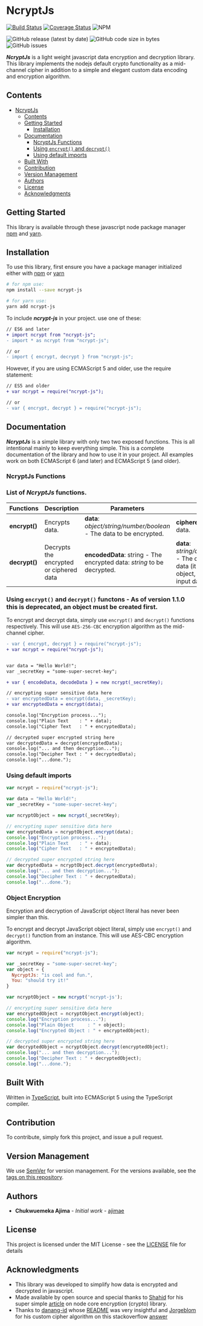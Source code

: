 # NcryptJs

[![Build Status](https://travis-ci.com/ajimae/ncrypt-js.svg?branch=master)](https://travis-ci.com/ajimae/ncrypt-js) [![Coverage Status](https://coveralls.io/repos/github/ajimae/ncrypt-js/badge.svg)](https://coveralls.io/github/ajimae/ncrypt-js) ![NPM](https://img.shields.io/npm/l/ncrypt-js)

![GitHub release (latest by date)](https://img.shields.io/github/v/release/ajimae/ncrypt-js) ![GitHub code size in bytes](https://img.shields.io/github/languages/code-size/ajimae/ncrypt-js) ![GitHub issues](https://img.shields.io/github/issues/ajimae/ncrypt-js)

**_NcryptJs_** is a light weight javascript data encryption and decryption library. This library implements the nodejs default crypto functionality as a mid-channel cipher in addition to a simple and elegant custom data encoding and encryption algorithm.

<!-- ```diff
- const ReduxThunk = require('redux-thunk')
+ const ReduxThunk = require('redux-thunk').default
``` -->

## Contents

* [NcryptJs](#NcryptJs)
  * [Contents](#contents)
  <!-- * [Changes Log (What's New)](#changes-log-whats-new) -->
  * [Getting Started](#getting-started)
    * [Installation](#installation)
  * [Documentation](#documentation)
    * [NcryptJs Functions](#ncryptjs-functions)
    * [Using `encrypt()` and `decrypt()`](#using-encrypt-and-decrypt)
    * [Using default imports](#Using-default-imports)
    <!-- * [Change the Secret Key](#change-the-secret-key)
    * [Object Encryption](#object-encryption)
    * [Random Key Generator](#random-key-generator) -->
  * [Built With](#built-with)
  * [Contribution](#contribution)
  * [Version Management](#version-management)
  * [Authors](#authors)
  * [License](#license)
  * [Acknowledgments](#acknowledgments)

<!-- ## Changes Log (What's New)

**What's New in 2.2.0**

* Fix CDN release, setting webpack output as UMD with default library name of SimpleCrypto.
* CDN now have two file you may use, the distribution file and minified distribution one.

For full changelog, please refers to [CHANGELOG](CHANGELOG.md) file. -->

## Getting Started

This library is available through these javascript node package manager [npm](https://www.npmjs.org/) and [yarn](https://www.yarnpkg.com/).

## Installation

To use this library, first ensure you have a package manager initialized either with [npm](https://www.npmjs.org/) or [yarn](https://www.yarnpkg.com/)

```bash
# for npm use:
npm install --save ncrypt-js

# for yarn use:
yarn add ncrypt-js
```

To include **_ncrypt-js_** in your project. use one of these:

```diff
// ES6 and later
+ import ncrypt from "ncrypt-js";
- import * as ncrypt from "ncrypt-js";

// or
- import { encrypt, decrypt } from "ncrypt-js";
```

However, if you are using ECMAScript 5 and older, use the require statement:

```diff
// ES5 and older
+ var ncrypt = require("ncrypt-js");

// or
- var { encrypt, decrypt } = require("ncrypt-js");
```

## Documentation

**_NcryptJs_** is a simple library with only two two exposed functions. This is all intentional mainly to keep everything simple. This is a complete documentation of the library and how to use it in your project. All examples work on both ECMAScript 6 (and later) and ECMAScript 5 (and older).

### NcryptJs Functions


### List of **_NcryptJs_** functions.



| Functions                                                                                              | Description                                                                                            | Parameters                                                                                             | Return                                                                                                 |
| -------------------------------------------------------------                                          | --------------------------------------------------------------------------------------                 | -----------------------------------------------------------------------------------------------------------------------------------------------------------------------------------------------------------------------------------------------------------------------------------------------------------------------------------------------------                                                                             | ----------------------------------------------------------------------------------------------------------------                                                                                                |
| **encrypt()**                                                                                          | Encrypts data.                                                                                     |**data**: _object/string/number/boolean_ - The data to be encrypted. <br/>|**ciphered**: _string_ - encrypted data.                                                                    |
| **decrypt()**                                                                                          | Decrypts the encrypted or ciphered data                                                                 | **encodedData**: string - The encrypted data: _string_ to be decrypted.                        | **data**: _string/object/number/boolean_ - The decrypted or original data (it might be string or object, depends on the initial input data type).



### Using `encrypt()` and `decrypt()` functons - As of version 1.1.0 this is deprecated, an object must be created first.

To encrypt and decrypt data, simply use `encrypt()` and `decrypt()` functions respectively. This will use `AES-256-CBC` encryption algorithm as the mid-channel cipher.

```diff
- var { encrypt, decrypt } = require("ncrypt-js");
+ var ncrypt = require("ncrypt-js");


var data = "Hello World!";
var _secretKey = "some-super-secret-key";

+ var { encodeData, decodeData } = new ncrypt(_secretKey);

// encrypting super sensitive data here
- var encryptedData = encrypt(data, _secretKey);
+ var encryptedData = encrypt(data);

console.log("Encryption process...");
console.log("Plain Text    : " + data);
console.log("Cipher Text   : " + encryptedData);

// decrypted super encrypted string here
var decryptedData = decrypt(encryptedData);
console.log("... and then decryption...");
console.log("Decipher Text : " + decryptedData);
console.log("...done.");
```

### Using default imports

```javascript
var ncrypt = require("ncrypt-js");

var data = "Hello World!";
var _secretKey = "some-super-secret-key";

var ncryptObject = new ncrypt(_secretKey);

// encrypting super sensitive data here
var encryptedData = ncryptObject.encrypt(data);
console.log("Encryption process...");
console.log("Plain Text    : " + data);
console.log("Cipher Text   : " + encryptedData);

// decrypted super encrypted string here
var decryptedData = ncryptObject.decrypt(encryptedData);
console.log("... and then decryption...");
console.log("Decipher Text : " + decryptedData);
console.log("...done.");
```

### Object Encryption

Encryption and decryption of JavaScript object literal has never been simpler than this. 

To encrypt and decrypt JavaScript object literal, simply use `encrypt()` and `decrypt()` function from an instance. This will use AES-CBC encryption algorithm.


```javascript
var ncrypt = require("ncrypt-js");

var _secretKey = "some-super-secret-key";
var object = {
  NycryptJs: "is cool and fun.",
  You: "should try it!"
}

var ncryptObject = new ncrypt('ncrypt-js');

// encrypting super sensitive data here
var encryptedObject = ncryptObject.encrypt(object);
console.log("Encryption process...");
console.log("Plain Object     : " + object);
console.log("Encrypted Object : " + encryptedObject);

// decrypted super encrypted string here
var decryptedObject = ncryptObject.decrypt(encryptedObject);
console.log("... and then decryption...");
console.log("Decipher Text : " + decryptedObject);
console.log("...done.");
```

## Built With 

Written in [TypeScript](https://typscriptlang.org/), built into ECMAScript 5 using the TypeScript compiler.

## Contribution

To contribute, simply fork this project, and issue a pull request.

## Version Management

We use [SemVer](http://semver.org/) for version management. For the versions available, see the [tags on this repository](https://github.com/ajimae/ncrypt-js/tags).

## Authors

* **Chukwuemeka Ajima** - _Initial work_ - [ajimae](https://github.com/ajimae)

<!-- Feel free to include a CONTRIBUTORS.md file and modify this contributors secion -->
<!-- See also the list of [contributors](CONTRIBUTORS) who participated in this project. -->

## License

This project is licensed under the MIT License - see the [LICENSE](LICENSE) file for details

## Acknowledgments

* This library was developed to simplify how data is encrypted and decrypted in javascript.
* Made available by open source and special thanks to [Shahid](https://twitter.com/codeforgeek) for his super simple [article](https://codeforgeek.com/encrypt-and-decrypt-data-in-node-js/) on node core encryption (crypto) library.
* Thanks to [danang-id](https://github.com/danang-id) whose [README](https://github.com/danang-id/simple-crypto-js/blob/master/README.md) was very insightful and [Jorgeblom](https://stackoverflow.com/users/2861702/jorgeblom) for his custom cipher algorithm on this stackoverflow [answer](https://stackoverflow.com/a/54026460/4907157)
